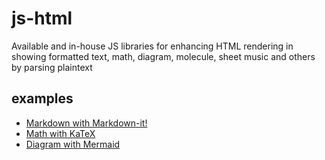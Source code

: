 # js-html
Available and in-house JS libraries for enhancing HTML rendering in showing formatted text, math, diagram, molecule, sheet music and others by parsing plaintext

## examples
+ [Markdown with Markdown-it!](html/markdown-it.html)
+ [Math with KaTeX](html/katex.html)
+ [Diagram with Mermaid](html/mermaid.html)
